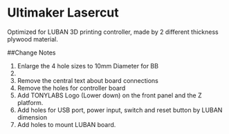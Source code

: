 Ultimaker Lasercut
==================

Optimized for LUBAN 3D printing controller, made by 2 different thickness plywood material.

##Change Notes

1. Enlarge the 4 hole sizes to 10mm Diameter for BB
2. 
3. Remove the central text about board connections
4. Remove the holes for controller board
5. Add TONYLABS Logo (Lower down) on the front panel and the Z platform.
6. Add holes for USB port, power input, switch and reset button by LUBAN dimension
7. Add holes to mount LUBAN board.

